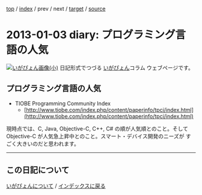 [top](https://igapyon.github.io/diary/) 
 / [index](https://igapyon.github.io/diary/2013/index.html) 
 / prev 
 / next 
 / [target](https://igapyon.github.io/diary/2013/ig130103.html) 
 / [source](https://github.com/igapyon/diary/blob/gh-pages/2013/ig130103.html.src.md) 

2013-01-03 diary: プログラミング言語の人気
=====================================================================================================
[![いがぴょん画像(小)](https://igapyon.github.io/diary/images/iga200306s.jpg "いがぴょん")](https://igapyon.github.io/diary/memo/memoigapyon.html) 日記形式でつづる [いがぴょん](https://igapyon.github.io/diary/memo/memoigapyon.html)コラム ウェブページです。

## プログラミング言語の人気


* TIOBE Programming Community Index
  * [http://www.tiobe.com/index.php/content/paperinfo/tpci/index.html](http://www.tiobe.com/index.php/content/paperinfo/tpci/index.html)

現時点では、C, Java, Objective-C, C++, C# の順が人気順とのこと。そして Objective-C が人気急上昇中とのこと。スマート・デバイス開発のニーズが すごく大きいのだと思われます。



----------------------------------------------------------------------------------------------------

## この日記について
[いがぴょんについて](https://igapyon.github.io/diary/memo/memoigapyon.html) / [インデックスに戻る](https://igapyon.github.io/diary/idxall.html)
